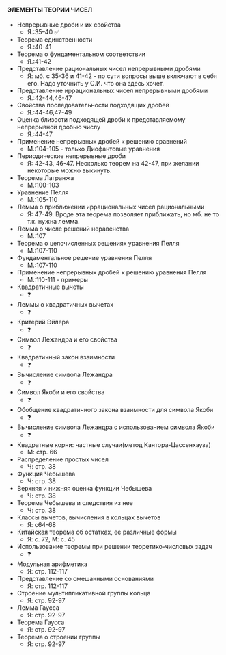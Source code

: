 #### ЭЛЕМЕНТЫ ТЕОРИИ ЧИСЕЛ

- Непрерывные дроби и их свойства
	* Я.:35–40 :white_check_mark:
- Теорема единственности
	* Я.:40-41
- Теорема о фундаментальном соответствии
	* Я.:41-42
- Представление рациональных чисел непрерывными дробями
	* Я: мб. с 35-36 и 41-42 - по сути вопросы выше включают в себя его. Надо уточнить у С.И. что она здесь хочет.
- Представление иррациональных чисел непрерывными дробями
	* Я.:42-44,46-47
- Свойства последовательности подходящих дробей
	* Я.:44-46,47-49
- Оценка близости подходящей дроби к представляемому непрерывной дробью числу
	* Я.:44-47
- Применение непрерывных дробей к решению сравнений
	* М.:104-105 - только Диофантовые уравнения
- Периодические непрерывные дроби
	* Я: 42-43, 46-47. Несколько теорем на 42-47, при желании некоторые можно выкинуть.
- Теорема Лагранжа
	* М.:100-103
- Уравнение Пелля
	* М.:105-110
- Лемма о приближении иррациональных чисел рациональными
	* Я: 47-49. Вроде эта теорема позволяет приближать, но мб. не то т.к. нужна лемма.
- Лемма о числе решений неравенства
	* М.:107
- Теорема о целочисленных решениях уравнения Пелля
	* М.:107-110
- Фундаментальное решение уравнения Пелля
	* М.:107-110
- Применение непрерывных дробей к решению уравнения Пелля
	* М.:110-111 - примеры
- Квадратичные вычеты
	* :question:
- Леммы о квадратичных вычетах
	* :question:
- Критерий Эйлера
	* :question:
- Символ Лежандра и его свойства
	* :question:
- Квадратичный закон взаимности
	* :question:
- Вычисление символа Лежандра
	* :question:
- Символ Якоби и его свойства
	* :question:
- Обобщение квадратичного закона взаимности для символа Якоби
	* :question:
- Вычисление символа Лежандра с использованием символа Якоби
	* :question:
- Квадратные корни: частные случаи(метод Кантора-Цассенхауза)
	* М: стр. 66
- Распределение простых чисел
	* Ч: стр. 38
- Функция Чебышева
	* Ч: стр. 38
- Верхняя и нижняя оценка функции Чебышева
	* Ч: стр. 38
- Теорема Чебышева и следствия из нее
	* Ч: стр. 38
- Классы вычетов, вычисления в кольцах вычетов
	* Я: с64-68
- Китайская теорема об остатках, ее различные формы
	* Я: с. 72, М: с. 45
- Использование теоремы при решении теоретико-числовых задач
	* :question:
- Модульная арифметика
	* Я: стр. 112-117
- Представление со смешанными основаниями
	* Я: стр. 112-117
- Строение мультипликативной группы кольца
	* Я: стр. 92-97
- Лемма Гаусса
	* Я: стр. 92-97
- Теорема Гаусса
	* Я: стр. 92-97
- Теорема о строении группы
	* Я: стр. 92-97
